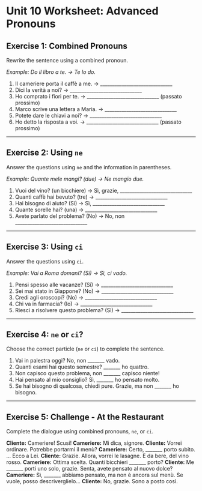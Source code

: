 
# Unit 10 Worksheet: Advanced Pronouns

## Exercise 1: Combined Pronouns

Rewrite the sentence using a combined pronoun.

*Example: Do il libro a te. -> Te lo do.*

1.  Il cameriere porta il caffè a me. -> ______________________________
2.  Dici la verità a noi? -> ______________________________
3.  Ho comprato i fiori per te. -> ______________________________ (passato prossimo)
4.  Marco scrive una lettera a Maria. -> ______________________________
5.  Potete dare le chiavi a noi? -> ______________________________
6.  Ho detto la risposta a voi. -> ______________________________ (passato prossimo)

---

## Exercise 2: Using `ne`

Answer the questions using `ne` and the information in parentheses.

*Example: Quante mele mangi? (due) -> Ne mangio due.*

1.  Vuoi del vino? (un bicchiere) -> Sì, grazie, ______________________________
2.  Quanti caffè hai bevuto? (tre) -> ______________________________
3.  Hai bisogno di aiuto? (Sì) -> Sì, ______________________________
4.  Quante sorelle hai? (una) -> ______________________________
5.  Avete parlato del problema? (No) -> No, non ______________________________

---

## Exercise 3: Using `ci`

Answer the questions using `ci`.

*Example: Vai a Roma domani? (Sì) -> Sì, ci vado.*

1.  Pensi spesso alle vacanze? (Sì) -> ______________________________
2.  Sei mai stato in Giappone? (No) -> ______________________________
3.  Credi agli oroscopi? (No) -> ______________________________
4.  Chi va in farmacia? (Io) -> ______________________________
5.  Riesci a risolvere questo problema? (Sì) -> ______________________________

---

## Exercise 4: `ne` or `ci`?

Choose the correct particle (`ne` or `ci`) to complete the sentence.

1.  Vai in palestra oggi? No, non _______ vado.
2.  Quanti esami hai questo semestre? _______ ho quattro.
3.  Non capisco questo problema, non _______ capisco niente!
4.  Hai pensato al mio consiglio? Sì, _______ ho pensato molto.
5.  Se hai bisogno di qualcosa, chiedi pure. Grazie, ma non _______ ho bisogno.

---

## Exercise 5: Challenge - At the Restaurant

Complete the dialogue using combined pronouns, `ne`, or `ci`.

**Cliente:** Cameriere! Scusi!
**Cameriere:** Mi dica, signore.
**Cliente:** Vorrei ordinare. Potrebbe portarmi il menù?
**Cameriere:** Certo, _______ porto subito. ... Ecco a Lei.
**Cliente:** Grazie. Allora, vorrei le lasagne. E da bere, del vino rosso.
**Cameriere:** Ottima scelta. Quanti bicchieri _______ porto?
**Cliente:** Me _______ porti uno solo, grazie. Senta, avete pensato al nuovo dolce?
**Cameriere:** Sì, _______ abbiamo pensato, ma non è ancora sul menù. Se vuole, posso descriverglielo...
**Cliente:** No, grazie. Sono a posto così.
